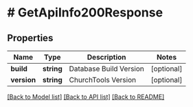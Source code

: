 # # GetApiInfo200Response

## Properties

Name | Type | Description | Notes
------------ | ------------- | ------------- | -------------
**build** | **string** | Database Build Version | [optional]
**version** | **string** | ChurchTools Version | [optional]

[[Back to Model list]](../../README.md#models) [[Back to API list]](../../README.md#endpoints) [[Back to README]](../../README.md)
